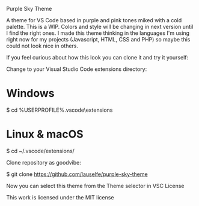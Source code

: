 Purple Sky Theme 

A theme for VS Code based in purple and pink tones miked with a cold palette. 
This is a WIP. Colors and style will be changing in next version until I find the right ones. I made this theme thinking in the languages I'm using right now for my projects (Javascript, HTML, CSS and PHP) so maybe this could not look nice in others. 

If you feel curious about how this look you can clone it and try it yourself:

Change to your Visual Studio Code extensions directory:

# Windows
$ cd %USERPROFILE%\.vscode\extensions

# Linux & macOS
$ cd ~/.vscode/extensions/

Clone repository as goodvibe:

$ git clone https://github.com/lauselfe/purple-sky-theme 

Now you can select this theme from the Theme selector in VSC
License

This work is licensed under the MIT license
